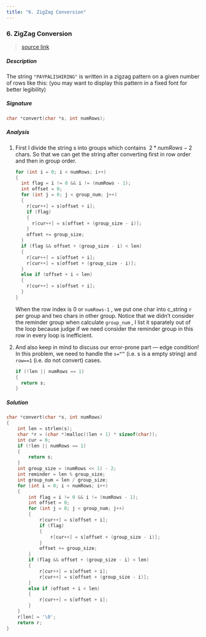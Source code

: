```yaml
---
title: "6. ZigZag Conversion"
---
```


### 6. ZigZag Conversion

> [source link](https://leetcode.com/problems/zigzag-conversion/)

##### Description

The string `"PAYPALISHIRING"` is written in a zigzag pattern on a given number of rows like this: (you may want to display this pattern in a fixed font for better legibility)

##### Signature

```c
char *convert(char *s, int numRows);
```

##### Analysis

1. First I divide the string s into groups which contains $\ 2*numRows-2$ chars. So that we can get the string after converting first in row order and then in group order.

   ``` c
   for (int i = 0; i < numRows; i++)
   {
     int flag = i != 0 && i != (numRows - 1);
     int offset = 0;
     for (int j = 0; j < group_num; j++)
     {
       r[cur++] = s[offset + i];
       if (flag)
       {
         r[cur++] = s[offset + (group_size - i)];
       }
       offset += group_size;
     }
     if (flag && offset + (group_size - i) < len)
     {
       r[cur++] = s[offset + i];
       r[cur++] = s[offset + (group_size - i)];
     }
     else if (offset + i < len)
     {
       r[cur++] = s[offset + i];
     }
   }
   ```

   When the row index is 0 or `numRows-1` , we put one char into c_string `r` per group and two chars in other group. Notice that we didn’t consider the reminder group when calculate `group_num` , I list it sparately out of the loop because judge if we need consider the reminder group in this row in every loop is inefficient.

2. And also keep in mind to discuss our error-prone part — edge condition! In this problem, we need to handle the `s=“”` (i.e. s is a empty string) and `row==1`  (i.e. do not convert) cases.

   ```c
   if (!len || numRows == 1)
   {
     return s;
   }
   ```

##### Solution

```c
char *convert(char *s, int numRows)
{
    int len = strlen(s);
    char *r = (char *)malloc((len + 1) * sizeof(char));
    int cur = 0;
    if (!len || numRows == 1)
    {
        return s;
    }
    int group_size = (numRows << 1) - 2;
    int reminder = len % group_size;
    int group_num = len / group_size;
    for (int i = 0; i < numRows; i++)
    {
        int flag = i != 0 && i != (numRows - 1);
        int offset = 0;
        for (int j = 0; j < group_num; j++)
        {
            r[cur++] = s[offset + i];
            if (flag)
            {
                r[cur++] = s[offset + (group_size - i)];
            }
            offset += group_size;
        }
        if (flag && offset + (group_size - i) < len)
        {
            r[cur++] = s[offset + i];
            r[cur++] = s[offset + (group_size - i)];
        }
        else if (offset + i < len)
        {
            r[cur++] = s[offset + i];
        }
    }
    r[len] = '\0';
    return r;
}
```

